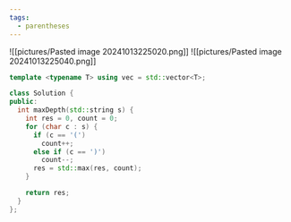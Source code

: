 ```yaml
---
tags:
  - parentheses
---
```

![[pictures/Pasted image 20241013225020.png]]
![[pictures/Pasted image 20241013225040.png]]


```c++
template <typename T> using vec = std::vector<T>;

class Solution {
public:
  int maxDepth(std::string s) {
    int res = 0, count = 0;
    for (char c : s) {
      if (c == '(')
        count++;
      else if (c == ')')
        count--;
      res = std::max(res, count);
    }

    return res;
  }
};
```